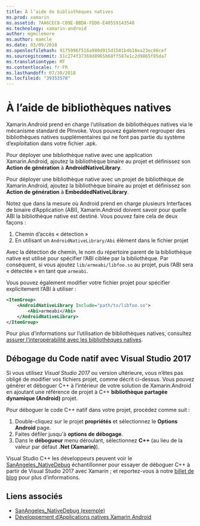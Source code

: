 ```yaml
---
title: À l’aide de bibliothèques natives
ms.prod: xamarin
ms.assetid: 7AA6CEC8-C09E-BBDA-FDD6-E40559143548
ms.technology: xamarin-android
author: mgmclemore
ms.author: mamcle
ms.date: 03/09/2018
ms.openlocfilehash: 9175996f516a980d915d1501b4b18ea23ec86cef
ms.sourcegitcommit: 51c274f37369d8965b68ff587e1c2d9865f85da7
ms.translationtype: MT
ms.contentlocale: fr-FR
ms.lasthandoff: 07/30/2018
ms.locfileid: "39353578"
---
```

# <a name="using-native-libraries"></a>À l’aide de bibliothèques natives

Xamarin.Android prend en charge l’utilisation de bibliothèques natives via le mécanisme standard de PInvoke. Vous pouvez également regrouper des bibliothèques natives supplémentaires qui ne font pas partie du système d’exploitation dans votre fichier .apk.

Pour déployer une bibliothèque native avec une application Xamarin.Android, ajoutez la bibliothèque binaire au projet et définissez son **Action de génération** à **AndroidNativeLibrary**.

Pour déployer une bibliothèque native avec un projet de bibliothèque de Xamarin.Android, ajoutez la bibliothèque binaire au projet et définissez son **Action de génération** à **EmbeddedNativeLibrary**.

Notez que dans la mesure où Android prend en charge plusieurs Interfaces de binaire d’Application (ABI), Xamarin.Android doivent savoir pour quelle ABI la bibliothèque native est destiné.
Vous pouvez faire cela de deux façons :

1.  Chemin d’accès « détection »
1.  En utilisant un `AndroidNativeLibrary/Abi` élément dans le fichier projet


Avec la détection de chemin, le nom du répertoire parent de la bibliothèque native est utilisé pour spécifier l’ABI ciblée par la bibliothèque. Par conséquent, si vous ajoutez `lib/armeabi/libfoo.so` au projet, puis l’ABI sera « détectée » en tant que `armeabi`.

Vous pouvez également modifier votre fichier projet pour spécifier explicitement l’ABI à utiliser :

```xml
<ItemGroup>
    <AndroidNativeLibrary Include="path/to/libfoo.so">
        <Abi>armeabi</Abi>
    </AndroidNativeLibrary>
</ItemGroup>
```

Pour plus d’informations sur l’utilisation de bibliothèques natives, consultez [assurer l’interopérabilité avec les bibliothèques natives](http://www.mono-project.com/docs/advanced/pinvoke/).

## <a name="debugging-native-code-with-visual-studio-2017"></a>Débogage du Code natif avec Visual Studio 2017

Si vous utilisez *Visual Studio 2017* ou version ultérieure, vous n’êtes pas obligé de modifier vos fichiers projet, comme décrit ci-dessus.
Vous pouvez générer et déboguer C++ à l’intérieur de votre solution de Xamarin.Android en ajoutant une référence de projet à C++ **bibliothèque partagée dynamique (Android)** projet. 

Pour déboguer le code C++ natif dans votre projet, procédez comme suit :

1. Double-cliquez sur le projet **propriétés** et sélectionnez le **Options Android** page.
2. Faites défiler jusqu'à **options de débogage**.
3. Dans le **débogueur** menu déroulant, sélectionnez **C++** (au lieu de la valeur par défaut **.Net (Xamarin)**).

Visual Studio C++ les développeurs peuvent voir le [SanAngeles_NativeDebug](https://developer.xamarin.com/samples/monodroid/SanAngeles_NDK/) échantillonner pour essayer de déboguer C++ à partir de Visual Studio 2017 avec Xamarin ; et reportez-vous à notre [billet de blog](https://blog.xamarin.com/build-and-debug-c-libraries-in-xamarin-android-apps-with-visual-studio-2015/) pour plus d’informations.



## <a name="related-links"></a>Liens associés

- [SanAngeles_NativeDebug (exemple)](https://developer.xamarin.com/samples/monodroid/SanAngeles_NDK/)
- [Développement d’Applications natives Xamarin Android](https://blogs.msdn.microsoft.com/vcblog/2015/02/23/developing-xamarin-android-native-applications/)
